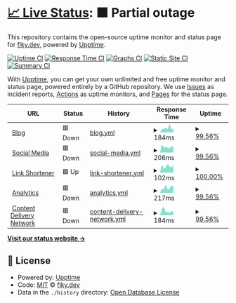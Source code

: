 # [📈 Live Status](https://status.flky.dev): <!--live status--> **🟧 Partial outage**

This repository contains the open-source uptime monitor and status page for [flky.dev](https://flky.dev), powered by [Upptime](https://github.com/upptime/upptime).

[![Uptime CI](https://github.com/flky-dev/status.flky.dev/workflows/Uptime%20CI/badge.svg)](https://github.com/flky-dev/status.flky.dev/actions?query=workflow%3A%22Uptime+CI%22)
[![Response Time CI](https://github.com/flky-dev/status.flky.dev/workflows/Response%20Time%20CI/badge.svg)](https://github.com/flky-dev/status.flky.dev/actions?query=workflow%3A%22Response+Time+CI%22)
[![Graphs CI](https://github.com/flky-dev/status.flky.dev/workflows/Graphs%20CI/badge.svg)](https://github.com/flky-dev/status.flky.dev/actions?query=workflow%3A%22Graphs+CI%22)
[![Static Site CI](https://github.com/flky-dev/status.flky.dev/workflows/Static%20Site%20CI/badge.svg)](https://github.com/flky-dev/status.flky.dev/actions?query=workflow%3A%22Static+Site+CI%22)
[![Summary CI](https://github.com/flky-dev/status.flky.dev/workflows/Summary%20CI/badge.svg)](https://github.com/flky-dev/status.flky.dev/actions?query=workflow%3A%22Summary+CI%22)

With [Upptime](https://upptime.js.org), you can get your own unlimited and free uptime monitor and status page, powered entirely by a GitHub repository. We use [Issues](https://github.com/flky-dev/status.flky.dev/issues) as incident reports, [Actions](https://github.com/flky-dev/status.flky.dev/actions) as uptime monitors, and [Pages](https://status.flky.dev) for the status page.

<!--start: status pages-->
<!-- This summary is generated by Upptime (https://github.com/upptime/upptime) -->
<!-- Do not edit this manually, your changes will be overwritten -->
<!-- prettier-ignore -->
| URL | Status | History | Response Time | Uptime |
| --- | ------ | ------- | ------------- | ------ |
| <img alt="" src="https://favicons.githubusercontent.com/blog.flky.dev" height="13"> [Blog](https://blog.flky.dev) | 🟥 Down | [blog.yml](https://github.com/flky-dev/status.flky.dev/commits/HEAD/history/blog.yml) | <details><summary><img alt="Response time graph" src="./graphs/blog/response-time-week.png" height="20"> 184ms</summary><br><a href="https://status.flky.dev/history/blog"><img alt="Response time 199" src="https://img.shields.io/endpoint?url=https%3A%2F%2Fraw.githubusercontent.com%2Fflky-dev%2Fstatus.flky.dev%2FHEAD%2Fapi%2Fblog%2Fresponse-time.json"></a><br><a href="https://status.flky.dev/history/blog"><img alt="24-hour response time 165" src="https://img.shields.io/endpoint?url=https%3A%2F%2Fraw.githubusercontent.com%2Fflky-dev%2Fstatus.flky.dev%2FHEAD%2Fapi%2Fblog%2Fresponse-time-day.json"></a><br><a href="https://status.flky.dev/history/blog"><img alt="7-day response time 184" src="https://img.shields.io/endpoint?url=https%3A%2F%2Fraw.githubusercontent.com%2Fflky-dev%2Fstatus.flky.dev%2FHEAD%2Fapi%2Fblog%2Fresponse-time-week.json"></a><br><a href="https://status.flky.dev/history/blog"><img alt="30-day response time 205" src="https://img.shields.io/endpoint?url=https%3A%2F%2Fraw.githubusercontent.com%2Fflky-dev%2Fstatus.flky.dev%2FHEAD%2Fapi%2Fblog%2Fresponse-time-month.json"></a><br><a href="https://status.flky.dev/history/blog"><img alt="1-year response time 199" src="https://img.shields.io/endpoint?url=https%3A%2F%2Fraw.githubusercontent.com%2Fflky-dev%2Fstatus.flky.dev%2FHEAD%2Fapi%2Fblog%2Fresponse-time-year.json"></a></details> | <details><summary><a href="https://status.flky.dev/history/blog">99.56%</a></summary><a href="https://status.flky.dev/history/blog"><img alt="All-time uptime 99.96%" src="https://img.shields.io/endpoint?url=https%3A%2F%2Fraw.githubusercontent.com%2Fflky-dev%2Fstatus.flky.dev%2FHEAD%2Fapi%2Fblog%2Fuptime.json"></a><br><a href="https://status.flky.dev/history/blog"><img alt="24-hour uptime 96.93%" src="https://img.shields.io/endpoint?url=https%3A%2F%2Fraw.githubusercontent.com%2Fflky-dev%2Fstatus.flky.dev%2FHEAD%2Fapi%2Fblog%2Fuptime-day.json"></a><br><a href="https://status.flky.dev/history/blog"><img alt="7-day uptime 99.56%" src="https://img.shields.io/endpoint?url=https%3A%2F%2Fraw.githubusercontent.com%2Fflky-dev%2Fstatus.flky.dev%2FHEAD%2Fapi%2Fblog%2Fuptime-week.json"></a><br><a href="https://status.flky.dev/history/blog"><img alt="30-day uptime 99.90%" src="https://img.shields.io/endpoint?url=https%3A%2F%2Fraw.githubusercontent.com%2Fflky-dev%2Fstatus.flky.dev%2FHEAD%2Fapi%2Fblog%2Fuptime-month.json"></a><br><a href="https://status.flky.dev/history/blog"><img alt="1-year uptime 99.96%" src="https://img.shields.io/endpoint?url=https%3A%2F%2Fraw.githubusercontent.com%2Fflky-dev%2Fstatus.flky.dev%2FHEAD%2Fapi%2Fblog%2Fuptime-year.json"></a></details>
| <img alt="" src="https://favicons.githubusercontent.com/social.flky.dev" height="13"> [Social Media](https://social.flky.dev) | 🟥 Down | [social-media.yml](https://github.com/flky-dev/status.flky.dev/commits/HEAD/history/social-media.yml) | <details><summary><img alt="Response time graph" src="./graphs/social-media/response-time-week.png" height="20"> 206ms</summary><br><a href="https://status.flky.dev/history/social-media"><img alt="Response time 171" src="https://img.shields.io/endpoint?url=https%3A%2F%2Fraw.githubusercontent.com%2Fflky-dev%2Fstatus.flky.dev%2FHEAD%2Fapi%2Fsocial-media%2Fresponse-time.json"></a><br><a href="https://status.flky.dev/history/social-media"><img alt="24-hour response time 231" src="https://img.shields.io/endpoint?url=https%3A%2F%2Fraw.githubusercontent.com%2Fflky-dev%2Fstatus.flky.dev%2FHEAD%2Fapi%2Fsocial-media%2Fresponse-time-day.json"></a><br><a href="https://status.flky.dev/history/social-media"><img alt="7-day response time 206" src="https://img.shields.io/endpoint?url=https%3A%2F%2Fraw.githubusercontent.com%2Fflky-dev%2Fstatus.flky.dev%2FHEAD%2Fapi%2Fsocial-media%2Fresponse-time-week.json"></a><br><a href="https://status.flky.dev/history/social-media"><img alt="30-day response time 174" src="https://img.shields.io/endpoint?url=https%3A%2F%2Fraw.githubusercontent.com%2Fflky-dev%2Fstatus.flky.dev%2FHEAD%2Fapi%2Fsocial-media%2Fresponse-time-month.json"></a><br><a href="https://status.flky.dev/history/social-media"><img alt="1-year response time 171" src="https://img.shields.io/endpoint?url=https%3A%2F%2Fraw.githubusercontent.com%2Fflky-dev%2Fstatus.flky.dev%2FHEAD%2Fapi%2Fsocial-media%2Fresponse-time-year.json"></a></details> | <details><summary><a href="https://status.flky.dev/history/social-media">99.56%</a></summary><a href="https://status.flky.dev/history/social-media"><img alt="All-time uptime 99.92%" src="https://img.shields.io/endpoint?url=https%3A%2F%2Fraw.githubusercontent.com%2Fflky-dev%2Fstatus.flky.dev%2FHEAD%2Fapi%2Fsocial-media%2Fuptime.json"></a><br><a href="https://status.flky.dev/history/social-media"><img alt="24-hour uptime 96.93%" src="https://img.shields.io/endpoint?url=https%3A%2F%2Fraw.githubusercontent.com%2Fflky-dev%2Fstatus.flky.dev%2FHEAD%2Fapi%2Fsocial-media%2Fuptime-day.json"></a><br><a href="https://status.flky.dev/history/social-media"><img alt="7-day uptime 99.56%" src="https://img.shields.io/endpoint?url=https%3A%2F%2Fraw.githubusercontent.com%2Fflky-dev%2Fstatus.flky.dev%2FHEAD%2Fapi%2Fsocial-media%2Fuptime-week.json"></a><br><a href="https://status.flky.dev/history/social-media"><img alt="30-day uptime 99.83%" src="https://img.shields.io/endpoint?url=https%3A%2F%2Fraw.githubusercontent.com%2Fflky-dev%2Fstatus.flky.dev%2FHEAD%2Fapi%2Fsocial-media%2Fuptime-month.json"></a><br><a href="https://status.flky.dev/history/social-media"><img alt="1-year uptime 99.92%" src="https://img.shields.io/endpoint?url=https%3A%2F%2Fraw.githubusercontent.com%2Fflky-dev%2Fstatus.flky.dev%2FHEAD%2Fapi%2Fsocial-media%2Fuptime-year.json"></a></details>
| <img alt="" src="https://favicons.githubusercontent.com/s.flky.dev" height="13"> [Link Shortener](https://s.flky.dev) | 🟩 Up | [link-shortener.yml](https://github.com/flky-dev/status.flky.dev/commits/HEAD/history/link-shortener.yml) | <details><summary><img alt="Response time graph" src="./graphs/link-shortener/response-time-week.png" height="20"> 102ms</summary><br><a href="https://status.flky.dev/history/link-shortener"><img alt="Response time 144" src="https://img.shields.io/endpoint?url=https%3A%2F%2Fraw.githubusercontent.com%2Fflky-dev%2Fstatus.flky.dev%2FHEAD%2Fapi%2Flink-shortener%2Fresponse-time.json"></a><br><a href="https://status.flky.dev/history/link-shortener"><img alt="24-hour response time 126" src="https://img.shields.io/endpoint?url=https%3A%2F%2Fraw.githubusercontent.com%2Fflky-dev%2Fstatus.flky.dev%2FHEAD%2Fapi%2Flink-shortener%2Fresponse-time-day.json"></a><br><a href="https://status.flky.dev/history/link-shortener"><img alt="7-day response time 102" src="https://img.shields.io/endpoint?url=https%3A%2F%2Fraw.githubusercontent.com%2Fflky-dev%2Fstatus.flky.dev%2FHEAD%2Fapi%2Flink-shortener%2Fresponse-time-week.json"></a><br><a href="https://status.flky.dev/history/link-shortener"><img alt="30-day response time 154" src="https://img.shields.io/endpoint?url=https%3A%2F%2Fraw.githubusercontent.com%2Fflky-dev%2Fstatus.flky.dev%2FHEAD%2Fapi%2Flink-shortener%2Fresponse-time-month.json"></a><br><a href="https://status.flky.dev/history/link-shortener"><img alt="1-year response time 144" src="https://img.shields.io/endpoint?url=https%3A%2F%2Fraw.githubusercontent.com%2Fflky-dev%2Fstatus.flky.dev%2FHEAD%2Fapi%2Flink-shortener%2Fresponse-time-year.json"></a></details> | <details><summary><a href="https://status.flky.dev/history/link-shortener">100.00%</a></summary><a href="https://status.flky.dev/history/link-shortener"><img alt="All-time uptime 99.96%" src="https://img.shields.io/endpoint?url=https%3A%2F%2Fraw.githubusercontent.com%2Fflky-dev%2Fstatus.flky.dev%2FHEAD%2Fapi%2Flink-shortener%2Fuptime.json"></a><br><a href="https://status.flky.dev/history/link-shortener"><img alt="24-hour uptime 100.00%" src="https://img.shields.io/endpoint?url=https%3A%2F%2Fraw.githubusercontent.com%2Fflky-dev%2Fstatus.flky.dev%2FHEAD%2Fapi%2Flink-shortener%2Fuptime-day.json"></a><br><a href="https://status.flky.dev/history/link-shortener"><img alt="7-day uptime 100.00%" src="https://img.shields.io/endpoint?url=https%3A%2F%2Fraw.githubusercontent.com%2Fflky-dev%2Fstatus.flky.dev%2FHEAD%2Fapi%2Flink-shortener%2Fuptime-week.json"></a><br><a href="https://status.flky.dev/history/link-shortener"><img alt="30-day uptime 100.00%" src="https://img.shields.io/endpoint?url=https%3A%2F%2Fraw.githubusercontent.com%2Fflky-dev%2Fstatus.flky.dev%2FHEAD%2Fapi%2Flink-shortener%2Fuptime-month.json"></a><br><a href="https://status.flky.dev/history/link-shortener"><img alt="1-year uptime 99.96%" src="https://img.shields.io/endpoint?url=https%3A%2F%2Fraw.githubusercontent.com%2Fflky-dev%2Fstatus.flky.dev%2FHEAD%2Fapi%2Flink-shortener%2Fuptime-year.json"></a></details>
| <img alt="" src="https://favicons.githubusercontent.com/analytics.flky.dev" height="13"> [Analytics](https://analytics.flky.dev) | 🟥 Down | [analytics.yml](https://github.com/flky-dev/status.flky.dev/commits/HEAD/history/analytics.yml) | <details><summary><img alt="Response time graph" src="./graphs/analytics/response-time-week.png" height="20"> 217ms</summary><br><a href="https://status.flky.dev/history/analytics"><img alt="Response time 493" src="https://img.shields.io/endpoint?url=https%3A%2F%2Fraw.githubusercontent.com%2Fflky-dev%2Fstatus.flky.dev%2FHEAD%2Fapi%2Fanalytics%2Fresponse-time.json"></a><br><a href="https://status.flky.dev/history/analytics"><img alt="24-hour response time 200" src="https://img.shields.io/endpoint?url=https%3A%2F%2Fraw.githubusercontent.com%2Fflky-dev%2Fstatus.flky.dev%2FHEAD%2Fapi%2Fanalytics%2Fresponse-time-day.json"></a><br><a href="https://status.flky.dev/history/analytics"><img alt="7-day response time 217" src="https://img.shields.io/endpoint?url=https%3A%2F%2Fraw.githubusercontent.com%2Fflky-dev%2Fstatus.flky.dev%2FHEAD%2Fapi%2Fanalytics%2Fresponse-time-week.json"></a><br><a href="https://status.flky.dev/history/analytics"><img alt="30-day response time 344" src="https://img.shields.io/endpoint?url=https%3A%2F%2Fraw.githubusercontent.com%2Fflky-dev%2Fstatus.flky.dev%2FHEAD%2Fapi%2Fanalytics%2Fresponse-time-month.json"></a><br><a href="https://status.flky.dev/history/analytics"><img alt="1-year response time 493" src="https://img.shields.io/endpoint?url=https%3A%2F%2Fraw.githubusercontent.com%2Fflky-dev%2Fstatus.flky.dev%2FHEAD%2Fapi%2Fanalytics%2Fresponse-time-year.json"></a></details> | <details><summary><a href="https://status.flky.dev/history/analytics">99.56%</a></summary><a href="https://status.flky.dev/history/analytics"><img alt="All-time uptime 99.81%" src="https://img.shields.io/endpoint?url=https%3A%2F%2Fraw.githubusercontent.com%2Fflky-dev%2Fstatus.flky.dev%2FHEAD%2Fapi%2Fanalytics%2Fuptime.json"></a><br><a href="https://status.flky.dev/history/analytics"><img alt="24-hour uptime 96.94%" src="https://img.shields.io/endpoint?url=https%3A%2F%2Fraw.githubusercontent.com%2Fflky-dev%2Fstatus.flky.dev%2FHEAD%2Fapi%2Fanalytics%2Fuptime-day.json"></a><br><a href="https://status.flky.dev/history/analytics"><img alt="7-day uptime 99.56%" src="https://img.shields.io/endpoint?url=https%3A%2F%2Fraw.githubusercontent.com%2Fflky-dev%2Fstatus.flky.dev%2FHEAD%2Fapi%2Fanalytics%2Fuptime-week.json"></a><br><a href="https://status.flky.dev/history/analytics"><img alt="30-day uptime 99.78%" src="https://img.shields.io/endpoint?url=https%3A%2F%2Fraw.githubusercontent.com%2Fflky-dev%2Fstatus.flky.dev%2FHEAD%2Fapi%2Fanalytics%2Fuptime-month.json"></a><br><a href="https://status.flky.dev/history/analytics"><img alt="1-year uptime 99.81%" src="https://img.shields.io/endpoint?url=https%3A%2F%2Fraw.githubusercontent.com%2Fflky-dev%2Fstatus.flky.dev%2FHEAD%2Fapi%2Fanalytics%2Fuptime-year.json"></a></details>
| <img alt="" src="https://favicons.githubusercontent.com/cdn.flky.dev" height="13"> [Content Delivery Network](https://cdn.flky.dev) | 🟥 Down | [content-delivery-network.yml](https://github.com/flky-dev/status.flky.dev/commits/HEAD/history/content-delivery-network.yml) | <details><summary><img alt="Response time graph" src="./graphs/content-delivery-network/response-time-week.png" height="20"> 184ms</summary><br><a href="https://status.flky.dev/history/content-delivery-network"><img alt="Response time 294" src="https://img.shields.io/endpoint?url=https%3A%2F%2Fraw.githubusercontent.com%2Fflky-dev%2Fstatus.flky.dev%2FHEAD%2Fapi%2Fcontent-delivery-network%2Fresponse-time.json"></a><br><a href="https://status.flky.dev/history/content-delivery-network"><img alt="24-hour response time 157" src="https://img.shields.io/endpoint?url=https%3A%2F%2Fraw.githubusercontent.com%2Fflky-dev%2Fstatus.flky.dev%2FHEAD%2Fapi%2Fcontent-delivery-network%2Fresponse-time-day.json"></a><br><a href="https://status.flky.dev/history/content-delivery-network"><img alt="7-day response time 184" src="https://img.shields.io/endpoint?url=https%3A%2F%2Fraw.githubusercontent.com%2Fflky-dev%2Fstatus.flky.dev%2FHEAD%2Fapi%2Fcontent-delivery-network%2Fresponse-time-week.json"></a><br><a href="https://status.flky.dev/history/content-delivery-network"><img alt="30-day response time 427" src="https://img.shields.io/endpoint?url=https%3A%2F%2Fraw.githubusercontent.com%2Fflky-dev%2Fstatus.flky.dev%2FHEAD%2Fapi%2Fcontent-delivery-network%2Fresponse-time-month.json"></a><br><a href="https://status.flky.dev/history/content-delivery-network"><img alt="1-year response time 294" src="https://img.shields.io/endpoint?url=https%3A%2F%2Fraw.githubusercontent.com%2Fflky-dev%2Fstatus.flky.dev%2FHEAD%2Fapi%2Fcontent-delivery-network%2Fresponse-time-year.json"></a></details> | <details><summary><a href="https://status.flky.dev/history/content-delivery-network">99.56%</a></summary><a href="https://status.flky.dev/history/content-delivery-network"><img alt="All-time uptime 99.92%" src="https://img.shields.io/endpoint?url=https%3A%2F%2Fraw.githubusercontent.com%2Fflky-dev%2Fstatus.flky.dev%2FHEAD%2Fapi%2Fcontent-delivery-network%2Fuptime.json"></a><br><a href="https://status.flky.dev/history/content-delivery-network"><img alt="24-hour uptime 96.94%" src="https://img.shields.io/endpoint?url=https%3A%2F%2Fraw.githubusercontent.com%2Fflky-dev%2Fstatus.flky.dev%2FHEAD%2Fapi%2Fcontent-delivery-network%2Fuptime-day.json"></a><br><a href="https://status.flky.dev/history/content-delivery-network"><img alt="7-day uptime 99.56%" src="https://img.shields.io/endpoint?url=https%3A%2F%2Fraw.githubusercontent.com%2Fflky-dev%2Fstatus.flky.dev%2FHEAD%2Fapi%2Fcontent-delivery-network%2Fuptime-week.json"></a><br><a href="https://status.flky.dev/history/content-delivery-network"><img alt="30-day uptime 99.82%" src="https://img.shields.io/endpoint?url=https%3A%2F%2Fraw.githubusercontent.com%2Fflky-dev%2Fstatus.flky.dev%2FHEAD%2Fapi%2Fcontent-delivery-network%2Fuptime-month.json"></a><br><a href="https://status.flky.dev/history/content-delivery-network"><img alt="1-year uptime 99.92%" src="https://img.shields.io/endpoint?url=https%3A%2F%2Fraw.githubusercontent.com%2Fflky-dev%2Fstatus.flky.dev%2FHEAD%2Fapi%2Fcontent-delivery-network%2Fuptime-year.json"></a></details>

<!--end: status pages-->

[**Visit our status website →**](https://status.flky.dev)

## 📄 License

- Powered by: [Upptime](https://github.com/upptime/upptime)
- Code: [MIT](./LICENSE) © [flky.dev](https://flky.dev)
- Data in the `./history` directory: [Open Database License](https://opendatacommons.org/licenses/odbl/1-0/)
